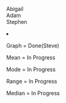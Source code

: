 Abigail
<br>
Adam
<br>
Stephen

<li>
  <p>Graph = Done(Steve)</p>
  <p>Mean = In Progress</p>
  <p>Mode = In Progress</p>
  <p>Range = In Progress</p>
  <p>Median = In Progress</p>
 </li>
